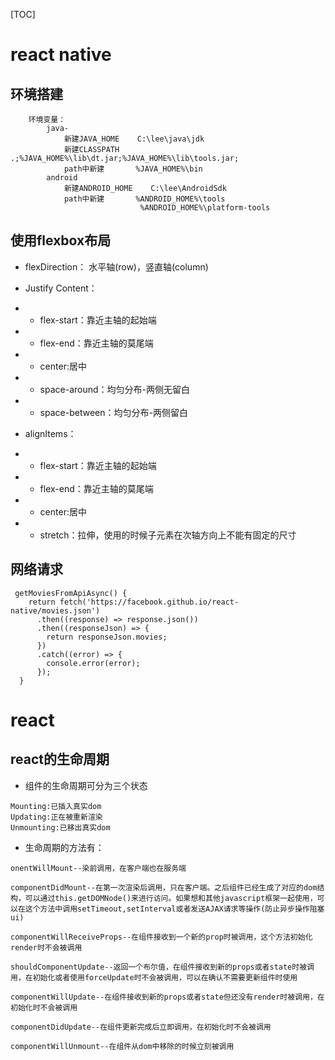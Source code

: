 
[TOC]

# react native

## 环境搭建
```
    环境变量：
        java-
            新建JAVA_HOME    C:\lee\java\jdk
            新建CLASSPATH    .;%JAVA_HOME%\lib\dt.jar;%JAVA_HOME%\lib\tools.jar;
            path中新建       %JAVA_HOME%\bin
        android
            新建ANDROID_HOME    C:\lee\AndroidSdk
            path中新建       %ANDROID_HOME%\tools
                             %ANDROID_HOME%\platform-tools
```
## 使用flexbox布局
- flexDirection： 水平轴(row)，竖直轴(column)

- Justify Content：
- - flex-start：靠近主轴的起始端
- - flex-end：靠近主轴的莫尾端
- - center:居中
- - space-around：均匀分布-两侧无留白
- - space-between：均匀分布-两侧留白

- alignItems：
- - flex-start：靠近主轴的起始端
- - flex-end：靠近主轴的莫尾端
- - center:居中
- - stretch：拉伸，使用的时候子元素在次轴方向上不能有固定的尺寸

## 网络请求
```
 getMoviesFromApiAsync() {
    return fetch('https://facebook.github.io/react-native/movies.json')
      .then((response) => response.json())
      .then((responseJson) => {
        return responseJson.movies;
      })
      .catch((error) => {
        console.error(error);
      });
  }
```

# react

## react的生命周期
- 组件的生命周期可分为三个状态
```
Mounting:已插入真实dom
Updating:正在被重新渲染
Unmounting:已移出真实dom
```
- 生命周期的方法有：
```
onentWillMount--染前调用，在客户端也在服务端
       
componentDidMount--在第一次渲染后调用，只在客户端。之后组件已经生成了对应的dom结构，可以通过this.getDOMNode()来进行访问。如果想和其他javascript框架一起使用，可以在这个方法中调用setTimeout,setInterval或者发送AJAX请求等操作(防止异步操作阻塞ui)

componentWillReceiveProps--在组件接收到一个新的prop时被调用，这个方法初始化render时不会被调用

shouldComponentUpdate--返回一个布尔值，在组件接收到新的props或者state时被调用，在初始化或者使用forceUpdate时不会被调用，可以在确认不需要更新组件时使用

componentWillUpdate--在组件接收到新的props或者state但还没有render时被调用，在初始化时不会被调用

componentDidUpdate--在组件更新完成后立即调用，在初始化时不会被调用

componentWillUnmount--在组件从dom中移除的时候立刻被调用



  
```
